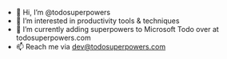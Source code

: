 - 👋 Hi, I’m @todosuperpowers
- 👀 I’m interested in productivity tools & techniques
- 🌱 I’m currently adding superpowers to Microsoft Todo over at todosuperpowers.com
- 📫 Reach me via dev@todosuperpowers.com

<!---
todo-superpowers/todo-superpowers is a ✨ special ✨ repository because its `README.md` (this file) appears on your GitHub profile.
You can click the Preview link to take a look at your changes.
--->
